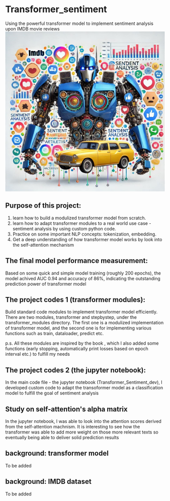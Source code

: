 # Transformer_sentiment
Using the powerful transformer model to implement sentiment analysis upon IMDB movie reviews
![Transformer_sentiment](./images/pic_transf.png)

## Purpose of this project:
1. learn how to build a modulized transformer model from scratch.
2. learn how to adapt transformer modules to a real world use case - sentiment analysis by using custom python code.
3. Practice on some important NLP concepts: tokenization, embedding.
4. Get a deep understanding of how transformer model works by look into the self-attention mechanism

## The final model performance measurement:
Based on some quick and simple model training (roughly 200 epochs), the model achived AUC 0.94 and accuracy of 86%, indicating the outstanding prediction power of transformer model

## The project codes 1 (transformer modules):
Build standard code modules to implement transformer model efficiently. There are two modules, transformer and stepbystep, under the transformer_modules directory. The first one is a modulized implementation of transformer model, and the second one is for implementing various functions such as train, dataloader, predict etc.

p.s. All these modules are inspired by the book <deep learning with pytorch step-by-step>, which I also added some functions (early stopping, automatically print losses based on epoch interval etc.) to fulfill my needs

## The project codes 2 (the jupyter notebook):
In the main code file - the jupyter notebook (Transformer_Sentiment_dev), I developed custom code to adapt the transoformer model as a classification model to fulfill the goal of sentiment analysis

## Study on self-attention's alpha matrix
In the jupyter notebook, I was able to look into the attention scores derived from the self-attention machnism. It is interesting to see how the transformer was able to add more weight on those more relevant texts so eventually being able to deliver solid prediction results

## background: transformer model
To be added

## background: IMDB dataset
To be added




